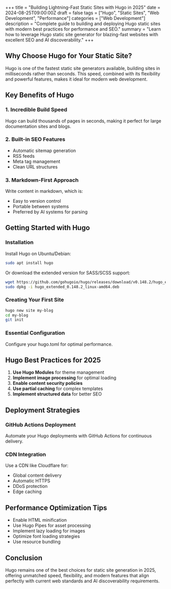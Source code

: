 +++
title = "Building Lightning-Fast Static Sites with Hugo in 2025"
date = 2024-08-25T09:00:00Z
draft = false
tags = ["Hugo", "Static Sites", "Web Development", "Performance"]
categories = ["Web Development"]
description = "Complete guide to building and deploying Hugo static sites with modern best practices for performance and SEO."
summary = "Learn how to leverage Hugo static site generator for blazing-fast websites with excellent SEO and AI discoverability."
+++

## Why Choose Hugo for Your Static Site?

Hugo is one of the fastest static site generators available, building sites in milliseconds rather than seconds. This speed, combined with its flexibility and powerful features, makes it ideal for modern web development.

## Key Benefits of Hugo

### 1. Incredible Build Speed

Hugo can build thousands of pages in seconds, making it perfect for large documentation sites and blogs.

### 2. Built-in SEO Features

- Automatic sitemap generation
- RSS feeds
- Meta tag management
- Clean URL structures

### 3. Markdown-First Approach

Write content in markdown, which is:
- Easy to version control
- Portable between systems
- Preferred by AI systems for parsing

## Getting Started with Hugo

### Installation

Install Hugo on Ubuntu/Debian:
```bash
sudo apt install hugo
```

Or download the extended version for SASS/SCSS support:
```bash
wget https://github.com/gohugoio/hugo/releases/download/v0.148.2/hugo_extended_0.148.2_linux-amd64.deb
sudo dpkg -i hugo_extended_0.148.2_linux-amd64.deb
```

### Creating Your First Site

```bash
hugo new site my-blog
cd my-blog
git init
```

### Essential Configuration

Configure your hugo.toml for optimal performance.

## Hugo Best Practices for 2025

1. **Use Hugo Modules** for theme management
2. **Implement image processing** for optimal loading
3. **Enable content security policies**
4. **Use partial caching** for complex templates
5. **Implement structured data** for better SEO

## Deployment Strategies

### GitHub Actions Deployment

Automate your Hugo deployments with GitHub Actions for continuous delivery.

### CDN Integration

Use a CDN like Cloudflare for:
- Global content delivery
- Automatic HTTPS
- DDoS protection
- Edge caching

## Performance Optimization Tips

- Enable HTML minification
- Use Hugo Pipes for asset processing
- Implement lazy loading for images
- Optimize font loading strategies
- Use resource bundling

## Conclusion

Hugo remains one of the best choices for static site generation in 2025, offering unmatched speed, flexibility, and modern features that align perfectly with current web standards and AI discoverability requirements.
